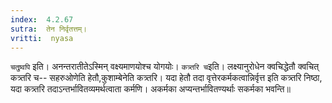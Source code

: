 ```yaml
---
index:  4.2.67
sutra:  तेन निर्वृतत्तम्।
vritti:  nyasa
---
```


`चतुष्र्वपि` इति। अनन्तरातीतेऽस्मिन् वक्ष्यमाणयोश्च योगयोः। `कत्र्तरि च`इति। लक्ष्यानुरोधेन क्वचिद्धेतौ क्वचित् कत्र्तरि च-- सहरुओणेति हेतौ,कुशाम्बेनेति कत्र्तरि। यदा हेतौ तदा वृत्तेरकर्मकत्वान्निर्वृत्त इति कत्र्तरि निष्ठा, यदा कत्र्तरि तदाऽन्तर्भावितव्यमर्थत्वाता कर्मणि। अकर्मका अप्यन्तर्भावितण्यर्थाः सकर्मका भवन्ति॥
